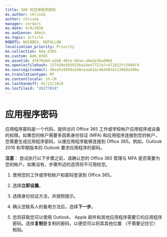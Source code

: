 ```yaml
---
title: 500 的应用程序密码
ms.author: chrisda
author: chrisda
manager: serdars
ms.date: 4/9/2018
ms.audience: Admin
ms.topic: article
ROBOTS: NOINDEX, NOFOLLOW
localization_priority: Priority
ms.collection: Adm_O365
ms.custom: Adm_O365
ms.assetid: 4f670a84-a2b8-48ce-b0aa-a9ada3bad066
ms.openlocfilehash: 137438e503923ba24e47727a7c472022fc5994f4
ms.sourcegitcommit: d6ea5e9458a2b8ceaab3ac4bd483e1130b9a398a
ms.translationtype: MT
ms.contentlocale: zh-CN
ms.lasthandoff: 01/15/2019
ms.locfileid: "28277818"
---
```

# <a name="app-passwords"></a>应用程序密码

应用程序密码是一个代码，提供访问 Office 365 工作或学校帐户应用程序或设备的权限。如果您的帐户需要多因素身份验证 (MFA) 和应用程序连接到您的帐户，您需要生成应用程序密码，以便应用程序能够连接到 Office 365。例如，Outlook 2016 和早期版本的 Outlook 要求应用程序的密码。
  
 **注意**： 尝试执行以下步骤之前，请确认您的 Office 365 管理与 MFA 是否需要为您的帐户。如果没有，步骤所述的选项将不可用给您。
  
1. 使用您的工作或学校帐户和密码登录到 Office 365。
    
2. 选择**立即设置**。
    
3. 选择身份验证方法，并按照提示。
    
4. 确认您联系人的备用方法后，选择**下一步**。
    
5. 您将获取您可以使用 Outlook、 Apple 邮件和其他应用程序需要它的应用程序密码。选择**复制**要复制的密码，以便您可以将其其他位置 （不需要记住它） 粘贴。 
    

